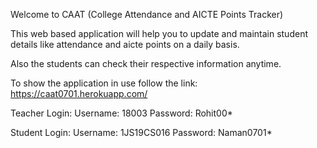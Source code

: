 
Welcome to CAAT (College Attendance and AICTE Points Tracker)

This web based application will help you to update and maintain student details like attendance and aicte points on a daily basis.

Also the students can check their respective information anytime.



To show the application in use follow the link: https://caat0701.herokuapp.com/

Teacher Login:
Username: 18003
Password: Rohit00*

Student Login:
Username: 1JS19CS016
Password: Naman0701*
